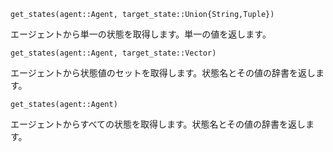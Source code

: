 ```
get_states(agent::Agent, target_state::Union{String,Tuple})
```

エージェントから単一の状態を取得します。単一の値を返します。

```
get_states(agent::Agent, target_state::Vector)
```

エージェントから状態値のセットを取得します。状態名とその値の辞書を返します。

```
get_states(agent::Agent)
```

エージェントからすべての状態を取得します。状態名とその値の辞書を返します。
